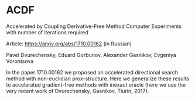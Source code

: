 # ACDF
Accelerated by Coupling Derivative-Free Method Computer Experiments with number of iterations required

Article: https://arxiv.org/abs/1710.00162 (in Russian)

Pavel Dvurechensky, Eduard Gorbunov, Alexander Gasnikov, Evgeniya Vorontsova

In the paper 1710.00162 we proposed an accelerated directional search method with non-euclidian prox-structure.
Here we generalize these results to accelerated gradient-free methods with inexact oracle 
(here we use the very recent work of Dvurechensky, Gasnikov, Tiurin, 2017).
